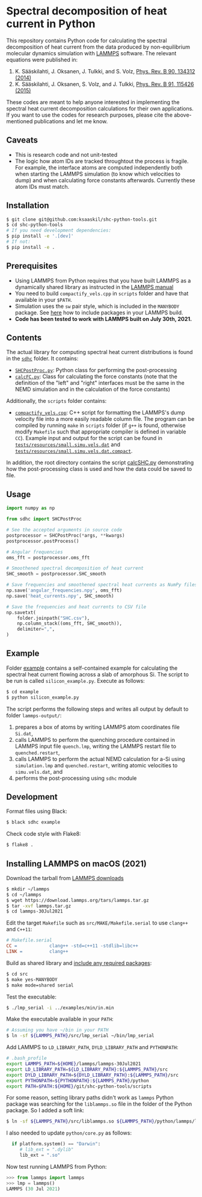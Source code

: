 # Spectral decomposition of heat current in Python

This repository contains Python code for calculating the spectral decomposition of heat current from the data produced by non-equilibrium molecular dynamics simulation with [LAMMPS](http://lammps.sandia.gov) software. The relevant equations were published in:

1) K. Sääskilahti, J. Oksanen, J. Tulkki, and S. Volz, [Phys. Rev. B 90, 134312 (2014)](https://journals.aps.org/prb/abstract/10.1103/PhysRevB.90.134312)
2) K. Sääskilahti, J. Oksanen, S. Volz, and J. Tulkki, [Phys. Rev. B 91, 115426 (2015)](https://journals.aps.org/prb/abstract/10.1103/PhysRevB.92.245411)

These codes are meant to help anyone interested in implementing the spectral heat current decomposition calculations for their own applications. If you want to use the codes for research purposes, please cite the above-mentioned publications and let me know.

## Caveats

- This is research code and not unit-tested
- The logic how atom IDs are tracked throughtout the process is fragile. For example, the interface atoms are computed independently both when starting the LAMMPS simulation (to know which velocities to dump) and when calculating force constants afterwards. Currently these atom IDs must match.

## Installation

```bash
$ git clone git@github.com:ksaaskil/shc-python-tools.git
$ cd shc-python-tools
# If you need development dependencies:
$ pip install -e '.[dev]'
# If not:
$ pip install -e .
```

## Prerequisites

- Using LAMMPS from Python requires that you have built LAMMPS as a dynamically shared library as instructed in the [LAMMPS manual](http://lammps.sandia.gov/doc/Section_python.html)
- You need to build `compactify_vels.cpp` in `scripts` folder and have that available in your `$PATH`.
- Simulation uses the `sw` pair style, which is included in the `MANYBODY` package.
See [here](https://lammps.sandia.gov/doc/Build_package.html) how to include packages in your
LAMMPS build.
- **Code has been tested to work with LAMMPS built on July 30th, 2021.**

## Contents

The actual library for computing spectral heat current distributions is found
in the [`sdhc`](./sdhc) folder. It contains:

- [`SHCPostProc.py`](./sdhc/SHCPostProc.py): Python class for performing the post-processing
- [`calcFC.py`](./sdhc/calcFC.py): Class for calculating the force constants (note that the definition of the "left" and "right" interfaces must be the same in the NEMD simulation and in the calculation of the force constants)

Additionally, the `scripts` folder contains:

- [`compactify_vels.cpp`](./scripts/compactify_vels.cpp): C++ script for formatting the LAMMPS's dump velocity file into a more easily readable column file. The program can be compiled by running `make` in `scripts` folder (if `g++` is found, otherwise modify `Makefile` such that appropriate compiler is defined in variable `CC`). Example input and output for the script can be found in [`tests/resources/small.simu.vels.dat`](./tests/resources/small.simu.vels.dat) and [`tests/resources/small.simu.vels.dat.compact`](./tests/resources/small.simu.vels.dat.compact).

In addition, the root directory contains the script [calcSHC.py](./calcSHC.py) demonstrating how the post-processing class is used and how the data could be saved to file.

## Usage

```python
import numpy as np

from sdhc import SHCPostProc

# See the accepted arguments in source code
postprocessor = SHCPostProc(*args, **kwargs)
postprocessor.postProcess()

# Angular frequencies
oms_fft = postprocessor.oms_fft

# Smoothened spectral decomposition of heat current
SHC_smooth = postprocessor.SHC_smooth

# Save frequencies and smoothened spectral heat currents as NumPy files
np.save('angular_frequencies.npy', oms_fft)
np.save('heat_currents.npy', SHC_smooth)

# Save the frequencies and heat currents to CSV file
np.savetxt(
    folder.joinpath("SHC.csv"),
    np.column_stack((oms_fft, SHC_smooth)),
    delimiter=",",
)
```

## Example

Folder [example](./example) contains a self-contained example for calculating the spectral heat current flowing across a slab of amorphous Si. The script to be run is called `silicon_example.py`. Execute as follows:

```bash
$ cd example
$ python silicon_example.py
```

The script performs the following steps and writes all output by default to folder `lammps-output/`:

1. prepares a box of atoms by writing LAMMPS atom coordinates file `Si.dat`,
1. calls LAMMPS to perform the quenching procedure contained in LAMMPS input file `quench.lmp`, writing the LAMMPS restart file to `quenched.restart`,
1. calls LAMMPS to perform the actual NEMD calculation for a-Si using `simulation.lmp` and `quenched.restart`, writing atomic velocities to `simu.vels.dat`, and
1. performs the post-processing using `sdhc` module

## Development

Format files using Black:

```bash
$ black sdhc example
```

Check code style with Flake8:

```bash
$ flake8 .
```

## Installing LAMMPS on macOS (2021)

Download the tarball from [LAMMPS downloads](https://www.lammps.org/download.html)

```bash
$ mkdir ~/lammps
$ cd ~/lammps
$ wget https://download.lammps.org/tars/lammps.tar.gz
$ tar -xvf lammps.tar.gz
$ cd lammps-30Jul2021
```

Edit the target `Makefile` such as `src/MAKE/Makefile.serial` to use `clang++` and `C++11`:

```Makefile
# Makefile.serial
CC =            clang++ -std=c++11 -stdlib=libc++
LINK =          clang++
```

Build as shared library and [include any required packages](https://docs.lammps.org/Build_package.html):

```bash
$ cd src
$ make yes-MANYBODY
$ make mode=shared serial
```

Test the executable:

```bash
$ ./lmp_serial -i ../examples/min/in.min
```

Make the executable available in your `PATH`:

```bash
# Assuming you have ~/bin in your PATH
$ ln -sf ${LAMMPS_PATH}/src/lmp_serial ~/bin/lmp_serial
```

Add LAMMPS to `LD_LIBRARY_PATH`, `DYLD_LIBRARY_PATH` and `PYTHONPATH`:

```bash
# .bash_profile
export LAMMPS_PATH=${HOME}/lammps/lammps-30Jul2021
export LD_LIBRARY_PATH=${LD_LIBRARY_PATH}:${LAMMPS_PATH}/src
export DYLD_LIBRARY_PATH=${DYLD_LIBRARY_PATH}:${LAMMPS_PATH}/src
export PYTHONPATH=${PYTHONPATH}:${LAMMPS_PATH}/python
export PATH=$PATH:${HOME}/git/shc-python-tools/scripts
```

For some reason, setting library paths didn't work as `lammps` Python package was searching for the `liblammps.so` file in the folder of the Python package. So I added a soft link:

```bash
$ ln -sf ${LAMMPS_PATH}/src/liblammps.so ${LAMMPS_PATH}/python/lammps/liblammps.so
```

I also needed to update `python/core.py` as follows:

```python
  if platform.system() == "Darwin":
     # lib_ext = ".dylib"
     lib_ext = ".so"
```

Now test running LAMMPS from Python:

```python
>>> from lammps import lammps
>>> lmp = lammps()
LAMMPS (30 Jul 2021)
```
